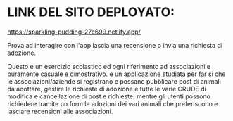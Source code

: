 # LINK DEL SITO DEPLOYATO:
https://sparkling-pudding-27e699.netlify.app/

Prova ad interagire con l'app lascia una recensione o invia una richiesta di adozione. 

Questo e un esercizio scolastico ed ogni riferimento ad associazioni e puramente casuale e dimostrativo. e un applicazione studiata per far si che le associazioni/aziende si registrano e possano pubblicare post di animali da adottare, gestire le richieste di adozione e tutte le varie CRUDE di modifica e cancellazione di post e richieste.
mentre gli utenti possono richiedere tramite un form le adozioni dei vari animali che preferiscono e lasciare recensioni alle associazioni.



